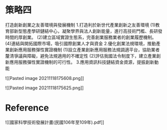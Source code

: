 # 策略四
打造創新創業之友善環境與發展機制
1.打造利於新世代產業創新之友善環境
(1)教育部新型態產學研鏈結中心，凝聚學界與法人創新能量，進行高技術門檻、長研發時間的厚創業。
(2)建立區域實證生態系，完善創業服務業者的創業履歷機制。
(4)連結與開拓國際市場，吸引國際創業人才與資金
2.優化創業法規環境，推動產業創新應用服務彈性實證機制
(1)設立產業創新應用服務法規調適平台，協助業者釐清爭議與障礙，避免法規適用的不確定性
(2)評估我國法令制度下，建立產業創新應用服務彈性實證機制的可行性。
3.應用資訊科技鏈結資金資源，提振創新動能

![[Pasted image 20211118175608.png]]

![[Pasted image 20211118175625.png]]

# Reference
![[國家科學技術發展計畫(民國106年至109年).pdf]]